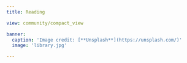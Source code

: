 ```yaml
---
title: Reading

view: community/compact_view

banner:
  caption: 'Image credit: [**Unsplash**](https://unsplash.com/)'
  image: 'library.jpg'

---
```

